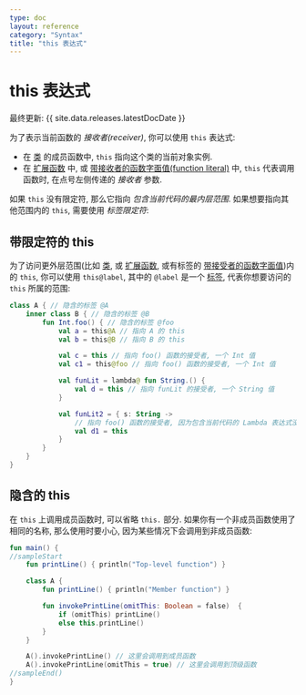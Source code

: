 ```yaml
---
type: doc
layout: reference
category: "Syntax"
title: "this 表达式"
---
```


# this 表达式

最终更新: {{ site.data.releases.latestDocDate }}

为了表示当前函数的 _接收者(receiver)_, 你可以使用 `this` 表达式:

* 在 [类](classes.html#inheritance) 的成员函数中, `this` 指向这个类的当前对象实例.
* 在 [扩展函数](extensions.html) 中, 或 [带接收者的函数字面值(function literal)](lambdas.html#function-literals-with-receiver) 中,
  `this` 代表调用函数时, 在点号左侧传递的 _接收者_ 参数.

如果 `this` 没有限定符, 那么它指向 _包含当前代码的最内层范围_.
如果想要指向其他范围内的 `this`, 需要使用 _标签限定符_:

## 带限定符的 this

为了访问更外层范围(比如 [类](classes.html), 或 [扩展函数](extensions.html),
或有标签的 [带接受者的函数字面值](lambdas.html#function-literals-with-receiver))内的 `this`,
你可以使用 `this@label`, 其中的 `@label` 是一个 [标签](returns.html),
代表你想要访问的 `this` 所属的范围:

```kotlin
class A { // 隐含的标签 @A
    inner class B { // 隐含的标签 @B
        fun Int.foo() { // 隐含的标签 @foo
            val a = this@A // 指向 A 的 this
            val b = this@B // 指向 B 的 this

            val c = this // 指向 foo() 函数的接受者, 一个 Int 值
            val c1 = this@foo // 指向 foo() 函数的接受者, 一个 Int 值

            val funLit = lambda@ fun String.() {
                val d = this // 指向 funLit 的接受者, 一个 String 值
            }

            val funLit2 = { s: String ->
                // 指向 foo() 函数的接受者, 因为包含当前代码的 Lambda 表达式没有接受者
                val d1 = this
            }
        }
    }
}
```

## 隐含的 this

在 `this` 上调用成员函数时, 可以省略 `this.` 部分.
如果你有一个非成员函数使用了相同的名称, 那么使用时要小心, 因为某些情况下会调用到非成员函数:

<div class="sample" markdown="1" theme="idea" data-min-compiler-version="1.3">

```kotlin
fun main() {
//sampleStart
    fun printLine() { println("Top-level function") }

    class A {
        fun printLine() { println("Member function") }

        fun invokePrintLine(omitThis: Boolean = false)  {
            if (omitThis) printLine()
            else this.printLine()
        }
    }

    A().invokePrintLine() // 这里会调用到成员函数
    A().invokePrintLine(omitThis = true) // 这里会调用到顶级函数
//sampleEnd()
}
```
</div>
